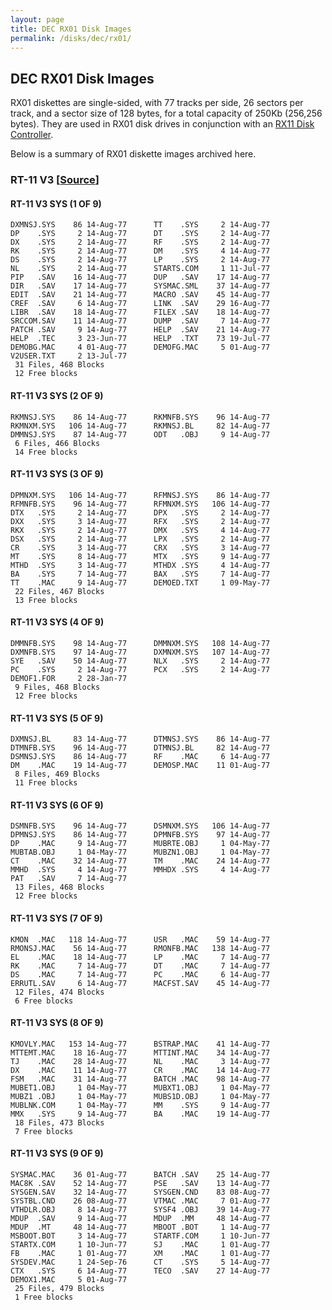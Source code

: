 ```yaml
---
layout: page
title: DEC RX01 Disk Images
permalink: /disks/dec/rx01/
---
```


DEC RX01 Disk Images
--------------------

RX01 diskettes are single-sided, with 77 tracks per side, 26 sectors per track, and a sector size of 128 bytes,
for a total capacity of 250Kb (256,256 bytes).  They are used in RX01 disk drives in conjunction with an
[RX11 Disk Controller](/devices/pdp11/rx11/).

Below is a summary of RX01 diskette images archived here.

### RT-11 V3 [[Source](http://www.headcrashers.org/comp/rx01/)]

#### RT-11 V3 SYS (1 OF 9)

	DXMNSJ.SYS    86 14-Aug-77      TT    .SYS     2 14-Aug-77
	DP    .SYS     2 14-Aug-77      DT    .SYS     2 14-Aug-77
	DX    .SYS     2 14-Aug-77      RF    .SYS     2 14-Aug-77
	RK    .SYS     2 14-Aug-77      DM    .SYS     4 14-Aug-77
	DS    .SYS     2 14-Aug-77      LP    .SYS     2 14-Aug-77
	NL    .SYS     2 14-Aug-77      STARTS.COM     1 11-Jul-77
	PIP   .SAV    16 14-Aug-77      DUP   .SAV    17 14-Aug-77
	DIR   .SAV    17 14-Aug-77      SYSMAC.SML    37 14-Aug-77
	EDIT  .SAV    21 14-Aug-77      MACRO .SAV    45 14-Aug-77
	CREF  .SAV     6 14-Aug-77      LINK  .SAV    29 16-Aug-77
	LIBR  .SAV    18 14-Aug-77      FILEX .SAV    18 14-Aug-77
	SRCCOM.SAV    11 14-Aug-77      DUMP  .SAV     7 14-Aug-77
	PATCH .SAV     9 14-Aug-77      HELP  .SAV    21 14-Aug-77
	HELP  .TEC     3 23-Jun-77      HELP  .TXT    73 19-Jul-77
	DEMOBG.MAC     4 01-Aug-77      DEMOFG.MAC     5 01-Aug-77
	V2USER.TXT     2 13-Jul-77      
	 31 Files, 468 Blocks
	 12 Free blocks

#### RT-11 V3 SYS (2 OF 9)

	RKMNSJ.SYS    86 14-Aug-77      RKMNFB.SYS    96 14-Aug-77
	RKMNXM.SYS   106 14-Aug-77      RKMNSJ.BL     82 14-Aug-77
	DMMNSJ.SYS    87 14-Aug-77      ODT   .OBJ     9 14-Aug-77
	 6 Files, 466 Blocks
	 14 Free blocks

#### RT-11 V3 SYS (3 OF 9)

	DPMNXM.SYS   106 14-Aug-77      RFMNSJ.SYS    86 14-Aug-77
	RFMNFB.SYS    96 14-Aug-77      RFMNXM.SYS   106 14-Aug-77
	DTX   .SYS     2 14-Aug-77      DPX   .SYS     2 14-Aug-77
	DXX   .SYS     3 14-Aug-77      RFX   .SYS     2 14-Aug-77
	RKX   .SYS     2 14-Aug-77      DMX   .SYS     4 14-Aug-77
	DSX   .SYS     2 14-Aug-77      LPX   .SYS     2 14-Aug-77
	CR    .SYS     3 14-Aug-77      CRX   .SYS     3 14-Aug-77
	MT    .SYS     8 14-Aug-77      MTX   .SYS     9 14-Aug-77
	MTHD  .SYS     3 14-Aug-77      MTHDX .SYS     4 14-Aug-77
	BA    .SYS     7 14-Aug-77      BAX   .SYS     7 14-Aug-77
	TT    .MAC     9 14-Aug-77      DEMOED.TXT     1 09-May-77
	 22 Files, 467 Blocks
	 13 Free blocks

#### RT-11 V3 SYS (4 OF 9)

	DMMNFB.SYS    98 14-Aug-77      DMMNXM.SYS   108 14-Aug-77
	DXMNFB.SYS    97 14-Aug-77      DXMNXM.SYS   107 14-Aug-77
	SYE   .SAV    50 14-Aug-77      NLX   .SYS     2 14-Aug-77
	PC    .SYS     2 14-Aug-77      PCX   .SYS     2 14-Aug-77
	DEMOF1.FOR     2 28-Jan-77      
	 9 Files, 468 Blocks
	 12 Free blocks

#### RT-11 V3 SYS (5 OF 9)

	DXMNSJ.BL     83 14-Aug-77      DTMNSJ.SYS    86 14-Aug-77
	DTMNFB.SYS    96 14-Aug-77      DTMNSJ.BL     82 14-Aug-77
	DSMNSJ.SYS    86 14-Aug-77      RF    .MAC     6 14-Aug-77
	DM    .MAC    19 14-Aug-77      DEMOSP.MAC    11 01-Aug-77
	 8 Files, 469 Blocks
	 11 Free blocks

#### RT-11 V3 SYS (6 OF 9)

	DSMNFB.SYS    96 14-Aug-77      DSMNXM.SYS   106 14-Aug-77
	DPMNSJ.SYS    86 14-Aug-77      DPMNFB.SYS    97 14-Aug-77
	DP    .MAC     9 14-Aug-77      MUBRTE.OBJ     1 04-May-77
	MUBTAB.OBJ     1 04-May-77      MUBZN1.OBJ     1 04-May-77
	CT    .MAC    32 14-Aug-77      TM    .MAC    24 14-Aug-77
	MMHD  .SYS     4 14-Aug-77      MMHDX .SYS     4 14-Aug-77
	PAT   .SAV     7 14-Aug-77      
	 13 Files, 468 Blocks
	 12 Free blocks

#### RT-11 V3 SYS (7 OF 9)

	KMON  .MAC   118 14-Aug-77      USR   .MAC    59 14-Aug-77
	RMONSJ.MAC    56 14-Aug-77      RMONFB.MAC   138 14-Aug-77
	EL    .MAC    18 14-Aug-77      LP    .MAC     7 14-Aug-77
	RK    .MAC     7 14-Aug-77      DT    .MAC     7 14-Aug-77
	DS    .MAC     7 14-Aug-77      PC    .MAC     6 14-Aug-77
	ERRUTL.SAV     6 14-Aug-77      MACFST.SAV    45 14-Aug-77
	 12 Files, 474 Blocks
	 6 Free blocks

#### RT-11 V3 SYS (8 OF 9)

	KMOVLY.MAC   153 14-Aug-77      BSTRAP.MAC    41 14-Aug-77
	MTTEMT.MAC    18 16-Aug-77      MTTINT.MAC    34 14-Aug-77
	TJ    .MAC    28 14-Aug-77      NL    .MAC     3 14-Aug-77
	DX    .MAC    11 14-Aug-77      CR    .MAC    14 14-Aug-77
	FSM   .MAC    31 14-Aug-77      BATCH .MAC    98 14-Aug-77
	MUBET1.OBJ     1 04-May-77      MUBXT1.OBJ     1 04-May-77
	MUBZ1 .OBJ     1 04-May-77      MUBS1D.OBJ     1 04-May-77
	MUBLNK.COM     1 04-May-77      MM    .SYS     9 14-Aug-77
	MMX   .SYS     9 14-Aug-77      BA    .MAC    19 14-Aug-77
	 18 Files, 473 Blocks
	 7 Free blocks

#### RT-11 V3 SYS (9 OF 9)

	SYSMAC.MAC    36 01-Aug-77      BATCH .SAV    25 14-Aug-77
	MAC8K .SAV    52 14-Aug-77      PSE   .SAV    13 14-Aug-77
	SYSGEN.SAV    32 14-Aug-77      SYSGEN.CND    83 08-Aug-77
	SYSTBL.CND    26 08-Aug-77      VTMAC .MAC     7 01-Aug-77
	VTHDLR.OBJ     8 14-Aug-77      SYSF4 .OBJ    39 14-Aug-77
	MDUP  .SAV     9 14-Aug-77      MDUP  .MM     48 14-Aug-77
	MDUP  .MT     48 14-Aug-77      MBOOT .BOT     1 14-Aug-77
	MSBOOT.BOT     3 14-Aug-77      STARTF.COM     1 10-Jun-77
	STARTX.COM     1 10-Jun-77      SJ    .MAC     1 01-Aug-77
	FB    .MAC     1 01-Aug-77      XM    .MAC     1 01-Aug-77
	SYSDEV.MAC     1 24-Sep-76      CT    .SYS     5 14-Aug-77
	CTX   .SYS     6 14-Aug-77      TECO  .SAV    27 14-Aug-77
	DEMOX1.MAC     5 01-Aug-77      
	 25 Files, 479 Blocks
	 1 Free blocks
